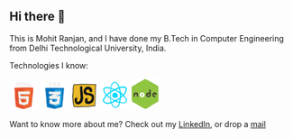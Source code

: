 ## Hi there 👋
This is Mohit Ranjan, and I have done my B.Tech in Computer Engineering from Delhi Technological University, India.

Technologies I know:

<img src="./html.gif" alt="HTML5" width="50"/> <img src="./css.gif" alt="CSS3" width="50"/> <img src="./js.gif" alt="JS" width="50"/> <img src="./react.webp" alt="React" width="50"/> <img src="./node.gif" alt="NODEJS" width="50"/>

Want to know more about me? Check out my [LinkedIn](https://www.linkedin.com/in/mohit-ranjan-759188169/), or drop a [mail](mailto:mohit.ranjan.910@gmail.com)
